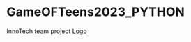 # GameOFTeens2023_PYTHON
InnoTech team project 
[Logo](https://github.com/Zvnazar00/GameOFTeens2023_PYTHON/blob/main/Logo.png)
